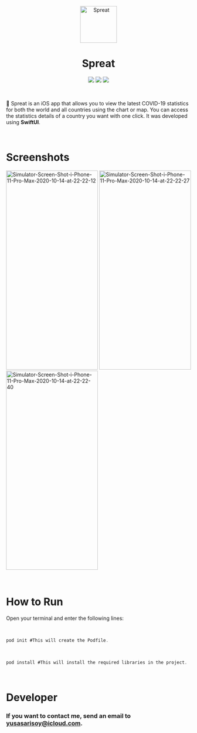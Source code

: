 <div align="center">
  <img width="100" height="100" alt="Spreat" src="https://i.ibb.co/GxkJqLJ/virus.png">
  </br>
  <h1><b>Spreat</b></h1>
</div>

<div align="center">

![](https://img.shields.io/badge/OS-iOS-informational?style=flat&logo=iOS&logoColor=white&color=2bbc8a) ![](https://img.shields.io/badge/Editor-Xcode-informational?style=flat&logo=Xcode&logoColor=white&color=2bbc8a) ![](https://img.shields.io/badge/Code-Swift-informational?style=flat&logo=Swift&logoColor=white&color=2bbc8a)

</div>

</br>

🦠 Spreat is an iOS app that allows you to view the latest COVID-19 statistics for both the world and all countries using the chart or map. You can access the statistics details of a country you want with one click. It was developed using **SwiftUI**.

</br>

# Screenshots

<a href="https://ibb.co/D7t9Wsy"><img src="https://i.ibb.co/nDb7mZv/Simulator-Screen-Shot-i-Phone-11-Pro-Max-2020-10-14-at-22-22-12.png" alt="Simulator-Screen-Shot-i-Phone-11-Pro-Max-2020-10-14-at-22-22-12" border="0" width="250" height="541"></a>
<a href="https://ibb.co/7jzf7kL"><img src="https://i.ibb.co/0mX7Psv/Simulator-Screen-Shot-i-Phone-11-Pro-Max-2020-10-14-at-22-22-27.png" alt="Simulator-Screen-Shot-i-Phone-11-Pro-Max-2020-10-14-at-22-22-27" border="0" width="250" height="541"></a>
<a href="https://ibb.co/vXNsLk4"><img src="https://i.ibb.co/HhcNGqT/Simulator-Screen-Shot-i-Phone-11-Pro-Max-2020-10-14-at-22-22-40.png" alt="Simulator-Screen-Shot-i-Phone-11-Pro-Max-2020-10-14-at-22-22-40" border="0" width="250" height="541"></a>

</br>

# How to Run

Open your terminal and enter the following lines:

</br>

```objectivec
pod init #This will create the Podfile.
```

</br>

```objectivec
pod install #This will install the required libraries in the project.
```

</br>

# <b>Developer</b>

### If you want to contact me, send an email to yusasarisoy@icloud.com.
